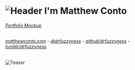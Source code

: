 
![Header](http://i.imgur.com/bPILlah.png)
I'm Matthew Conto
===
###### [Portfolio Mockup](https://drfuzzyness.github.io/Matthew-Conto/base-index.html)
###### [matthewconto.com](http://matthewconto.com) - [@drfuzzyness](https://twitter.com/drfuzzyness) - [github/drfuzzyness](https://github.com/drfuzzyness) - [tumblr/drfuzzyness](http://drfuzzyness.tumblr.com/)
![Teaser](http://i.imgur.com/m73OkiB.png)

